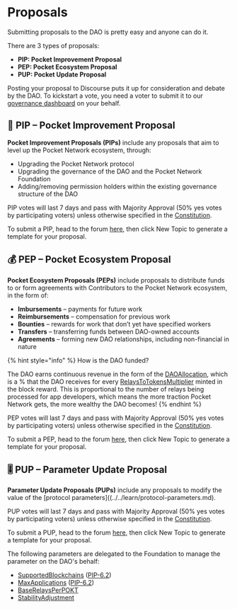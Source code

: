 # Proposals

Submitting proposals to the DAO is pretty easy and anyone can do it.

There are 3 types of proposals:

* **PIP: Pocket Improvement Proposal**
* **PEP: Pocket Ecosystem Proposal**
* **PUP: Pocket Update Proposal**

Posting your proposal to Discourse puts it up for consideration and debate by the DAO. To kickstart a vote, you need a voter to submit it to our [governance dashboard](https://gov.pokt.network) on your behalf.

## 🦾 PIP  – Pocket Improvement Proposal

**Pocket Improvement Proposals \(PIPs\)** include any proposals that aim to level up the Pocket Network ecosystem, through:

* Upgrading the Pocket Network protocol
* Upgrading the governance of the DAO and the Pocket Network Foundation
* Adding/removing permission holders within the existing governance structure of the DAO

PIP votes will last 7 days and pass with Majority Approval \(50% yes votes by participating voters\) unless otherwise specified in the [Constitution](https://github.com/pokt-foundation/governance/blob/master/constitution/constitution.md). 

To submit a PIP, head to the forum [here](https://forum.pokt.network/c/governance/pip/28), then click New Topic to generate a template for your proposal.


## 💰 PEP – Pocket Ecosystem Proposal

**Pocket Ecosystem Proposals \(PEPs\)** include proposals to distribute funds to or form agreements with Contributors to the Pocket Network ecosystem, in the form of:

* **Imbursements** – payments for future work
* **Reimbursements** – compensation for previous work
* **Bounties** – rewards for work that don’t yet have specified workers
* **Transfers** – transferring funds between DAO-owned accounts
* **Agreements** – forming new DAO relationships, including non-financial in nature

{% hint style="info" %}
How is the DAO funded?

The DAO earns continuous revenue in the form of the [DAOAllocation](../../learn/protocol-parameters.md#daoallocation), which is a % that the DAO receives for every [RelaysToTokensMultiplier](../../learn/protocol-parameters.md#relaystotokensmultiplier) minted in the block reward. This is proportional to the number of relays being processed for app developers, which means the more traction Pocket Network gets, the more wealthy the DAO becomes!
{% endhint %}

PEP votes will last 7 days and pass with Majority Approval \(50% yes votes by participating voters\) unless otherwise specified in the [Constitution](https://github.com/pokt-foundation/governance/blob/master/constitution/constitution.md). 

To submit a PEP, head to the forum [here](https://forum.pokt.network/c/governance/pep/29), then click New Topic to generate a template for your proposal.

## 🎚 PUP – Parameter Update Proposal

**Parameter Update Proposals \(PUPs\)** include any proposals to modify the value of the [protocol parameters]((../../learn/protocol-parameters.md).

PUP votes will last 7 days and pass with Majority Approval \(50% yes votes by participating voters\) unless otherwise specified in the [Constitution](https://github.com/pokt-foundation/governance/blob/master/constitution/constitution.md).

To submit a PUP, head to the forum [here](https://forum.pokt.network/c/governance/pup/30), then click New Topic to generate a template for your proposal.

The following parameters are delegated to the Foundation to manage the parameter on the DAO's behalf:

* [SupportedBlockchains](../../learn/protocol-parameters.md#supportedblockchains) \([PIP-6.2](https://forum.pokt.network/t/pip-6-2-settlers-of-new-chains/1027)\)
* [MaxApplications](../../learn/protocol-parameters.md#maxapplications) \([PIP-6.2](https://forum.pokt.network/t/pip-6-2-settlers-of-new-chains/1027)\)
* [BaseRelaysPerPOKT](../../learn/protocol-parameters.md#baserelaysperpokt)
* [StabilityAdjustment](../../learn/protocol-parameters.md#stabilityadjustment)

